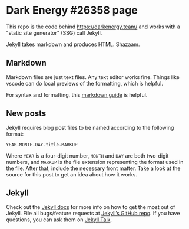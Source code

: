 # Dark Energy \#26358 page

This repo is the code behind https://darkenergy.team/
and works with a "static site generator" (SSG) call Jekyll.

Jekyll takes markdown and produces HTML. Shazaam.

## Markdown

Markdown files are just text files.
Any text editor works fine.
Things like vscode can do local previews of the formatting, which is helpful.

For syntax and formatting, this [markdown guide](https://www.markdownguide.org/basic-syntax/) is helpful.

## New posts

Jekyll requires blog post files to be named according to the following format:

`YEAR-MONTH-DAY-title.MARKUP`

Where `YEAR` is a four-digit number, `MONTH` and `DAY` are both two-digit numbers, and `MARKUP` is the file extension representing the format used in the file.
After that, include the necessary front matter. Take a look at the source for this post to get an idea about how it works.

## Jekyll

Check out the [Jekyll docs][jekyll-docs] for more info on how to get the most out of Jekyll.
File all bugs/feature requests at [Jekyll’s GitHub repo][jekyll-gh].
If you have questions, you can ask them on [Jekyll Talk][jekyll-talk].

[jekyll-docs]: https://jekyllrb.com/docs/home
[jekyll-gh]:   https://github.com/jekyll/jekyll
[jekyll-talk]: https://talk.jekyllrb.com/
